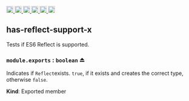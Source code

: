 <a
  href="https://travis-ci.org/Xotic750/has-reflect-support-x"
  title="Travis status">
<img
  src="https://travis-ci.org/Xotic750/has-reflect-support-x.svg?branch=master"
  alt="Travis status" height="18">
</a>
<a
  href="https://david-dm.org/Xotic750/has-reflect-support-x"
  title="Dependency status">
<img src="https://david-dm.org/Xotic750/has-reflect-support-x/status.svg"
  alt="Dependency status" height="18"/>
</a>
<a
  href="https://david-dm.org/Xotic750/has-reflect-support-x?type=dev"
  title="devDependency status">
<img src="https://david-dm.org/Xotic750/has-reflect-support-x/dev-status.svg"
  alt="devDependency status" height="18"/>
</a>
<a
  href="https://badge.fury.io/js/has-reflect-support-x"
  title="npm version">
<img src="https://badge.fury.io/js/has-reflect-support-x.svg"
  alt="npm version" height="18">
</a>
<a
  href="https://www.jsdelivr.com/package/npm/has-reflect-support-x"
  title="jsDelivr hits">
<img src="https://data.jsdelivr.com/v1/package/npm/has-reflect-support-x/badge?style=rounded"
  alt="jsDelivr hits" height="18">
</a>
<a
  href="https://bettercodehub.com/results/Xotic750/has-reflect-support-x"
  title="bettercodehub score">
<img src="https://bettercodehub.com/edge/badge/Xotic750/has-reflect-support-x?branch=master"
  alt="bettercodehub score" height="18">
</a>

<a name="module_has-reflect-support-x"></a>

## has-reflect-support-x

Tests if ES6 Reflect is supported.

<a name="exp_module_has-reflect-support-x--module.exports"></a>

### `module.exports` : <code>boolean</code> ⏏

Indicates if `Reflect`exists.
`true`, if it exists and creates the correct type, otherwise `false`.

**Kind**: Exported member
